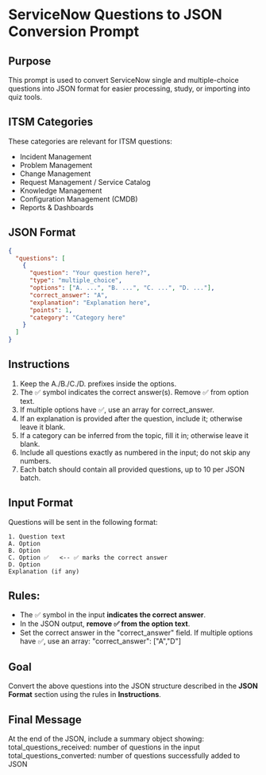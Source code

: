 # ServiceNow Questions to JSON Conversion Prompt

## Purpose
This prompt is used to convert ServiceNow single and multiple-choice questions into JSON format for easier processing, study, or importing into quiz tools.

## ITSM Categories
These categories are relevant for ITSM questions:
- Incident Management
- Problem Management
- Change Management
- Request Management / Service Catalog
- Knowledge Management
- Configuration Management (CMDB)
- Reports & Dashboards

## JSON Format
```json
{
  "questions": [
    {
      "question": "Your question here?",
      "type": "multiple_choice",
      "options": ["A. ...", "B. ...", "C. ...", "D. ..."],
      "correct_answer": "A",
      "explanation": "Explanation here",
      "points": 1,
      "category": "Category here"
    }
  ]
}
```

## Instructions
1. Keep the A./B./C./D. prefixes inside the options.
2. The ✅ symbol indicates the correct answer(s). Remove ✅ from option text.
3. If multiple options have ✅, use an array for correct_answer.
4. If an explanation is provided after the question, include it; otherwise leave it blank.
5. If a category can be inferred from the topic, fill it in; otherwise leave it blank.
6. Include all questions exactly as numbered in the input; do not skip any numbers.
7. Each batch should contain all provided questions, up to 10 per JSON batch.

## Input Format
Questions will be sent in the following format:
```
1. Question text  
A. Option  
B. Option  
C. Option ✅   <-- ✅ marks the correct answer  
D. Option  
Explanation (if any)
```
## Rules:
- The ✅ symbol in the input **indicates the correct answer**.
- In the JSON output, **remove ✅ from the option text**.
- Set the correct answer in the "correct_answer" field. If multiple options have ✅, use an array:
  "correct_answer": ["A","D"]

## Goal
Convert the above questions into the JSON structure described in the **JSON Format** section using the rules in **Instructions**.

## Final Message
At the end of the JSON, include a summary object showing:
total_questions_received: number of questions in the input
total_questions_converted: number of questions successfully added to JSON
